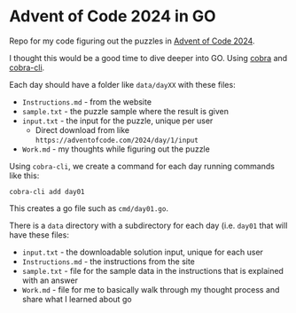 # Advent of Code 2024 in GO

Repo for my code figuring out the puzzles in [Advent of Code 2024](https://adventofcode.com/2024).

I thought this would be a good time to dive deeper into GO.
Using [cobra](https://github.com/spf13/cobra) and 
[cobra-cli](https://github.com/spf13/cobra-cli).

Each day should have a folder like `data/dayXX` with these files:

* `Instructions.md` - from the website
* `sample.txt` - the puzzle sample where the result is given
* `input.txt` - the input for the puzzle, unique per user
    * Direct download from like `https://adventofcode.com/2024/day/1/input`
* `Work.md` - my thoughts while figuring out the puzzle

Using `cobra-cli`, we create a command for each day running commands like this:

    cobra-cli add day01

This creates a go file such as `cmd/day01.go`.

There is a `data` directory with a subdirectory for each day (i.e. `day01`
that will have these files:

* `input.txt` - the downloadable solution input, unique for each user
* `Instructions.md` - the instructions from the site
* `sample.txt` - file for the sample data in the instructions that is explained with an answer
* `Work.md` - file for me to basically walk through my thought process and share what I learned about go

